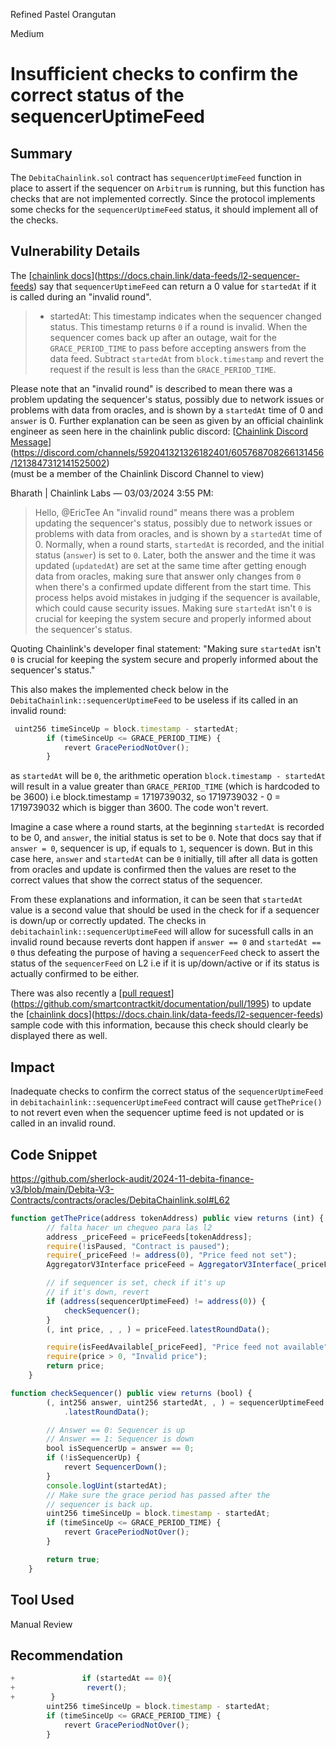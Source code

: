 Refined Pastel Orangutan

Medium

# Insufficient checks to confirm the correct status of the sequencerUptimeFeed

## Summary
The `DebitaChainlink.sol` contract has `sequencerUptimeFeed` function in place to assert if the sequencer on `Arbitrum` is running, but this function has checks that are not implemented correctly. Since the protocol implements some checks for the `sequencerUptimeFeed` status, it should implement all of the checks.

## Vulnerability Details
The [[chainlink docs](https://docs.chain.link/data-feeds/l2-sequencer-feeds)](https://docs.chain.link/data-feeds/l2-sequencer-feeds) say that `sequencerUptimeFeed` can return a 0 value for `startedAt` if it is called during an "invalid round".

> * startedAt: This timestamp indicates when the sequencer changed status. This timestamp returns `0` if a round is invalid. When the sequencer comes back up after an outage, wait for the `GRACE_PERIOD_TIME` to pass before accepting answers from the data feed. Subtract `startedAt` from `block.timestamp` and revert the request if the result is less than the `GRACE_PERIOD_TIME`.

Please note that an "invalid round" is described to mean there was a problem updating the sequencer's status, possibly due to network issues or problems with data from oracles, and is shown by a `startedAt` time of 0 and `answer` is 0. Further explanation can be seen as given by an official chainlink engineer as seen here in the chainlink public discord:
[[Chainlink Discord Message](https://discord.com/channels/592041321326182401/605768708266131456/1213847312141525002)](https://discord.com/channels/592041321326182401/605768708266131456/1213847312141525002) (must be a member of the Chainlink Discord Channel to view)

Bharath | Chainlink Labs — 03/03/2024 3:55 PM:

> Hello, @EricTee An "invalid round" means there was a problem updating the sequencer's status, possibly due to network issues or problems with data from oracles, and is shown by a `startedAt` time of 0. Normally, when a round starts, `startedAt` is recorded, and the initial status (`answer`) is set to `0`. Later, both the answer and the time it was updated (`updatedAt`) are set at the same time after getting enough data from oracles, making sure that answer only changes from `0` when there's a confirmed update different from the start time. This process helps avoid mistakes in judging if the sequencer is available, which could cause security issues. Making sure `startedAt` isn't `0` is crucial for keeping the system secure and properly informed about the sequencer's status.

Quoting Chainlink's developer final statement:
"Making sure `startedAt` isn't `0` is crucial for keeping the system secure and properly informed about the sequencer's status."

This also makes the implemented check below in the `DebitaChainlink::sequencerUptimeFeed` to be useless if its called in an invalid round:
```javascript
 uint256 timeSinceUp = block.timestamp - startedAt;
        if (timeSinceUp <= GRACE_PERIOD_TIME) {
            revert GracePeriodNotOver();
        }
```
as `startedAt` will be `0`, the arithmetic operation `block.timestamp - startedAt` will result in a value greater than `GRACE_PERIOD_TIME` (which is hardcoded to be 3600) i.e block.timestamp = 1719739032, so 1719739032 - 0 = 1719739032 which is bigger than 3600. The code won't revert.

Imagine a case where a round starts, at the beginning `startedAt` is recorded to be 0, and `answer`, the initial status is set to be `0`. Note that docs say that if `answer = 0`, sequencer is up, if equals to `1`, sequencer is down. But in this case here, `answer` and `startedAt` can be `0` initially, till after all data is gotten from oracles and update is confirmed then the values are reset to the correct values that show the correct status of the sequencer.

From these explanations and information, it can be seen that `startedAt` value is a second value that should be used in the check for if a sequencer is down/up or correctly updated. The checks in `debitachainlink::sequencerUptimeFeed` will allow for sucessfull calls in an invalid round because reverts dont happen if `answer == 0` and `startedAt == 0` thus defeating the purpose of having a `sequencerFeed` check to assert the status of the `sequencerFeed` on L2 i.e if it is up/down/active or if its status is actually confirmed to be either.

There was also recently a [[pull request](https://github.com/smartcontractkit/documentation/pull/1995)](https://github.com/smartcontractkit/documentation/pull/1995) to update the [[chainlink docs](https://docs.chain.link/data-feeds/l2-sequencer-feeds)](https://docs.chain.link/data-feeds/l2-sequencer-feeds) sample code with this information, because this check should clearly be displayed there as well.

## Impact
Inadequate checks to confirm the correct status of the `sequencerUptimeFeed` in `debitachainlink::sequencerUptimeFeed` contract will cause `getThePrice()` to not revert even when the sequencer uptime feed is not updated or is called in an invalid round.

## Code Snippet
https://github.com/sherlock-audit/2024-11-debita-finance-v3/blob/main/Debita-V3-Contracts/contracts/oracles/DebitaChainlink.sol#L62
```javascript
function getThePrice(address tokenAddress) public view returns (int) {
        // falta hacer un chequeo para las l2
        address _priceFeed = priceFeeds[tokenAddress];
        require(!isPaused, "Contract is paused");
        require(_priceFeed != address(0), "Price feed not set");
        AggregatorV3Interface priceFeed = AggregatorV3Interface(_priceFeed);

        // if sequencer is set, check if it's up
        // if it's down, revert
        if (address(sequencerUptimeFeed) != address(0)) {
            checkSequencer();
        }
        (, int price, , , ) = priceFeed.latestRoundData();

        require(isFeedAvailable[_priceFeed], "Price feed not available");
        require(price > 0, "Invalid price");
        return price;
    }
```
```javascript
function checkSequencer() public view returns (bool) {
        (, int256 answer, uint256 startedAt, , ) = sequencerUptimeFeed
            .latestRoundData();

        // Answer == 0: Sequencer is up
        // Answer == 1: Sequencer is down
        bool isSequencerUp = answer == 0;
        if (!isSequencerUp) {
            revert SequencerDown();
        }
        console.logUint(startedAt);
        // Make sure the grace period has passed after the
        // sequencer is back up.
        uint256 timeSinceUp = block.timestamp - startedAt;
        if (timeSinceUp <= GRACE_PERIOD_TIME) {
            revert GracePeriodNotOver();
        }

        return true;
    }
```
## Tool Used
Manual Review

## Recommendation
```javascript
+               if (startedAt == 0){
+                revert();
+        }
        uint256 timeSinceUp = block.timestamp - startedAt;
        if (timeSinceUp <= GRACE_PERIOD_TIME) {
            revert GracePeriodNotOver();
        }
```